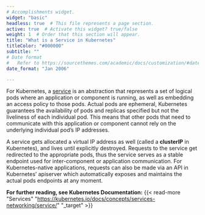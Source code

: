 ```yaml
---
# Accomplishments widget.
widget: "basic"  
headless: true  # This file represents a page section.
active: true  # Activate this widget? true/false
weight: 1  # Order that this section will appear.
title: "What is a Service in Kubernetes"
titleColor: "#000000"
subtitle: ""
# Date format
#   Refer to https://sourcethemes.com/academic/docs/customization/#date-format
date_format: "Jan 2006"

---
```


For Kubernetes, a [service](/display/containers/Kubernetes+as+a+Service) is an abstraction that represents a set of logical pods where an application or component is running, as well as embedding an access policy to those pods. Actual pods are ephemeral, Kubernetes guarantees the availability of pods and replicas specified but not the liveliness of each individual pod. This means that other pods that need to communicate with this application or component cannot rely on the underlying individual pod’s IP addresses.

A service gets allocated a virtual IP address as well (called a <strong>clusterIP</strong> in Kubernetes), and lives until explicitly destroyed. Requests to the service get redirected to the appropriate pods, thus the service serves as a stable endpoint used for inter-component or application communication. For Kubernetes-native applications, requests can also be made via an API in Kubernetes’ apiserver which automatically exposes and maintains the actual pods endpoints at any moment.

**For further reading, see Kubernetes Documentation:** {{< read-more "Services" "https://kubernetes.io/docs/concepts/services-networking/service/" "_target"  >}}